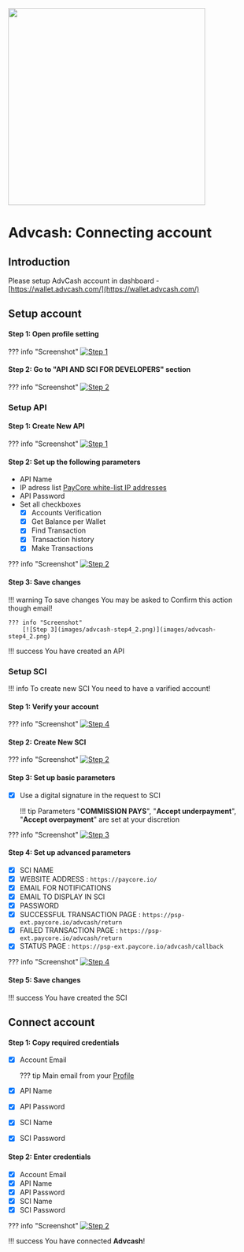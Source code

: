 <img src="https://static.openfintech.io/payment_providers/advcash/logo.svg?w=400" width="400px" >

# Advcash: Connecting account

## Introduction

Please setup AdvCash account in dashboard - 
[https://wallet.advcash.com/](https://wallet.advcash.com/)

## Setup account


#### Step 1: Open profile setting

??? info "Screenshot"
    [![Step 1](images/advcash-step1.png)](images/advcash-step1.png)

#### Step 2: Go to "API AND SCI FOR DEVELOPERS" section

??? info "Screenshot"
    [![Step 2](images/advcash-step2.png)](images/advcash-step2.png)

### Setup API

#### Step 1: Create New API

??? info "Screenshot"
    [![Step 1](images/advcash-step3.png)](images/advcash-step3.png)

#### Step 2: Set up the following parameters

- API Name
- IP adress list [PayCore white-list IP addresses](/ips)
- API Password
- Set all checkboxes
    - [x] Accounts Verification
    - [x] Get Balance per Wallet
    - [x] Find Transaction
    - [x] Transaction history
    - [x] Make Transactions

??? info "Screenshot"
    [![Step 2](images/advcash-step4.png)](images/advcash-step4.png)
  
        
#### Step 3: Save changes

!!! warning
    To save changes You may be asked to Confirm this action though email!    
    
    ??? info "Screenshot"
        [![Step 3](images/advcash-step4_2.png)](images/advcash-step4_2.png)

!!! success
    You have created an API


    
### Setup SCI

!!! info
    To create new SCI You need to have a varified account!

#### Step 1: Verify your account

??? info "Screenshot"
    [![Step 4](images/advcash-step5_1.png)](images/advcash-step5_1.png)
        
        

#### Step 2: Create New SCI

??? info "Screenshot"
    [![Step 2](images/advcash-step5.png)](images/advcash-step5.png)

#### Step 3: Set up basic parameters

- [x] Use a digital signature in the request to SCI
    
    !!! tip
        Parameters "**COMMISSION PAYS**", "**Accept underpayment**", "**Accept overpayment**"  are set at your discretion

??? info "Screenshot"
    [![Step 3](images/advcash-step5_2.png)](images/advcash-step5_2.png)  
 

#### Step 4: Set up advanced parameters   

- [x] SCI NAME
- [x] WEBSITE ADDRESS : ```https://paycore.io/```
- [x] EMAIL FOR NOTIFICATIONS
- [x] EMAIL TO DISPLAY IN SCI
- [x] PASSWORD
- [x] SUCCESSFUL TRANSACTION PAGE : ```https://psp-ext.paycore.io/advcash/return```
- [x] FAILED TRANSACTION PAGE : ```https://psp-ext.paycore.io/advcash/return```
- [x] STATUS PAGE : ```https://psp-ext.paycore.io/advcash/callback```

??? info "Screenshot"
    [![Step 4](images/advcash-step5_3.png)](images/advcash-step5_3.png)

#### Step 5: Save changes

!!! success
    You have created the SCI



## Connect account

#### Step 1: Copy required credentials

- [x] Account Email
    
    ??? tip
        Main email from your [Profile](https://wallet.advcash.com/pages/profile)

- [x] API Name
- [x] API Password
- [x] SCI Name
- [x] SCI Password



#### Step 2: Enter credentials

- [x] Account Email
- [x] API Name
- [x] API Password
- [x] SCI Name
- [x] SCI Password

??? info "Screenshot"
    [![Step 2](images/advcash-step_connect.png)](images/advcash-step_connect.png)

!!! success
    You have connected **Advcash**!